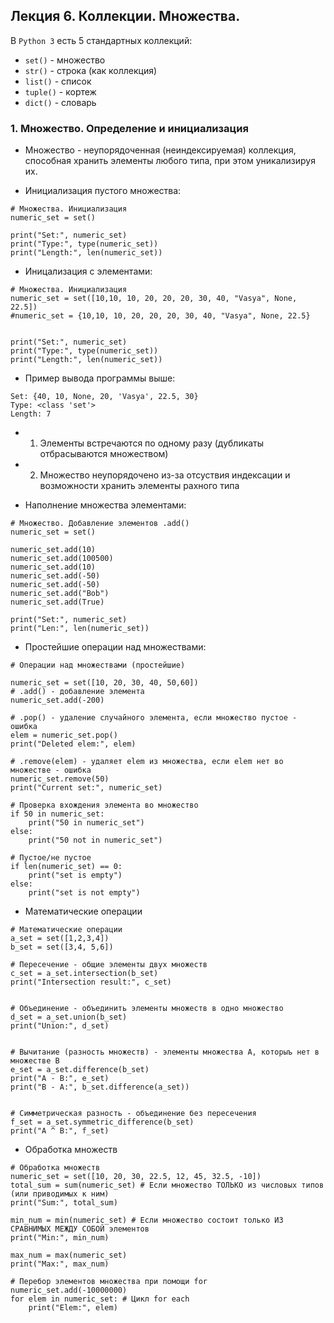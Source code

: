 ## Лекция 6. Коллекции. Множества.

В `Python 3` есть 5 стандартных коллекций:
* `set()` - множество
* `str()` - строка (как коллекция)
* `list()` - список
* `tuple()` - кортеж
* `dict()` - словарь


### 1. Множество. Определение и инициализация
* Множество - неупорядоченная (неиндексируемая) коллекция, способная хранить элементы любого типа, при этом уникализируя их.

* Инициализация пустого множества:
```
# Множества. Инициализация
numeric_set = set()

print("Set:", numeric_set)
print("Type:", type(numeric_set))
print("Length:", len(numeric_set))
```

* Иницализация с элементами:
```
# Множества. Инициализация
numeric_set = set([10,10, 10, 20, 20, 20, 30, 40, "Vasya", None, 22.5])
#numeric_set = {10,10, 10, 20, 20, 20, 30, 40, "Vasya", None, 22.5}


print("Set:", numeric_set)
print("Type:", type(numeric_set))
print("Length:", len(numeric_set))
```

* Пример вывода программы выше:
```
Set: {40, 10, None, 20, 'Vasya', 22.5, 30}
Type: <class 'set'>
Length: 7
```

* 1) Элементы встречаются по одному разу (дубликаты отбрасываются множеством)
* 2) Множество неупорядочено из-за отсуствия индексации и возможности хранить элементы рахного типа


* Наполнение множества элементами:
```
# Множество. Добавление элементов .add()
numeric_set = set()

numeric_set.add(10)
numeric_set.add(100500)
numeric_set.add(10)
numeric_set.add(-50)
numeric_set.add(-50)
numeric_set.add("Bob")
numeric_set.add(True)

print("Set:", numeric_set)
print("Len:", len(numeric_set))
```

* Простейшие операции над множествами:
```
# Операции над множествами (простейшие)

numeric_set = set([10, 20, 30, 40, 50,60])
# .add() - добавление элемента
numeric_set.add(-200)

# .pop() - удаление случайного элемента, если множество пустое - ошибка
elem = numeric_set.pop() 
print("Deleted elem:", elem)

# .remove(elem) - удаляет elem из множества, если elem нет во множестве - ошибка
numeric_set.remove(50)
print("Current set:", numeric_set)

# Проверка вхождения элемента во множество
if 50 in numeric_set:
    print("50 in numeric_set")
else:
    print("50 not in numeric_set")

# Пустое/не пустое
if len(numeric_set) == 0:
    print("set is empty")
else:
    print("set is not empty")
```


* Математические операции
```
# Математические операции
a_set = set([1,2,3,4])
b_set = set([3,4, 5,6])

# Пересечение - общие элементы двух множеств
c_set = a_set.intersection(b_set)
print("Intersection result:", c_set)


# Объединение - объединить элементы множеств в одно множество
d_set = a_set.union(b_set)
print("Union:", d_set)


# Вычитание (разность множеств) - элементы множества А, которыъ нет в множестве B
e_set = a_set.difference(b_set)
print("A - B:", e_set)
print("B - A:", b_set.difference(a_set))


# Симметрическая разность - объединение без пересечения
f_set = a_set.symmetric_difference(b_set)
print("A ^ B:", f_set)
```

* Обработка множеств
```
# Обработка множеств
numeric_set = set([10, 20, 30, 22.5, 12, 45, 32.5, -10])
total_sum = sum(numeric_set) # Если множество ТОЛЬКО из числовых типов (или приводимых к ним)
print("Sum:", total_sum)

min_num = min(numeric_set) # Если множество состоит только ИЗ СРАВНИМЫХ МЕЖДУ СОБОЙ элементов
print("Min:", min_num)

max_num = max(numeric_set)
print("Max:", max_num)

# Перебор элементов множества при помощи for
numeric_set.add(-10000000)
for elem in numeric_set: # Цикл for each
    print("Elem:", elem)
```
